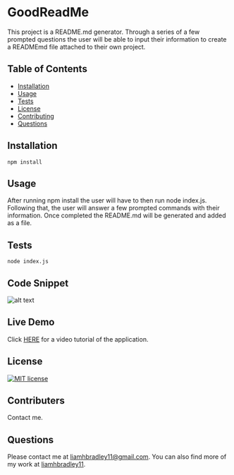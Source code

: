  

# GoodReadMe

 This project is a README.md generator. Through a series of a few prompted questions the user will be able to input their information to create a READMEmd file attached to their own project.

## Table of Contents
  * [Installation](#installation)
  * [Usage](#usage)
  * [Tests](#tests)
  * [License](#license)
  * [Contributing](#contributers)
  * [Questions](#questions)

## Installation
    npm install

  ## Usage
  After running npm install the user will have to then run node index.js. Following that, the user will answer a few prompted commands with their information. Once completed the README.md will be generated and added as a file.

  ## Tests
    node index.js

  ## Code Snippet
  ![alt text](https://i.paste.pics/514988c034be3a33c05a19d854508497.png)

  ## Live Demo
  Click [HERE](https://drive.google.com/file/d/1UDz0z_IrK7chqWFQ03-HE-GrzdMkOOpK/view) for a video tutorial of the application.

  ## License
   [![MIT license](https://img.shields.io/badge/License-MIT-blue.svg)](https://lbesson.mit-license.org/)

  ## Contributers
  Contact me.

  ## Questions
  Please contact me at <liamhbradley11@gmail.com>. You can also find more of my work at [liamhbradley11](https://github.com/liamhbradley11).
  